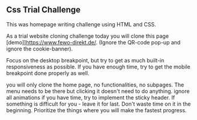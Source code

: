 ## Css Trial Challenge
 
This was homepage writing challenge using HTML and CSS.

As a trial website cloning challenge today you will clone this page [demo]]https://www.fewo-direkt.de/. (Ignore the QR-code pop-up and ignore the cookie-banner). 

Focus on the desktop breakpoint, but try to get as much built-in responsiveness as possible. If you have enough time, try to get the mobile breakpoint done properly as well.

you will only clone the home page, no functionalities, no subpages. The menu needs to be there but clicking it doesn't need to do anything.
ignore all animations
if you have time, try to implement the sticky header.
If something is difficult for you - leave it for last. Don't waste time on it in the beginning.
Prioritize the things where you will make the fastest progress.


